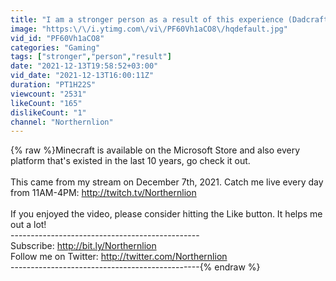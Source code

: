 ```yaml
---
title: "I am a stronger person as a result of this experience (Dadcraft)"
image: "https:\/\/i.ytimg.com\/vi\/PF60Vh1aCO8\/hqdefault.jpg"
vid_id: "PF60Vh1aCO8"
categories: "Gaming"
tags: ["stronger","person","result"]
date: "2021-12-13T19:58:52+03:00"
vid_date: "2021-12-13T16:00:11Z"
duration: "PT1H22S"
viewcount: "2531"
likeCount: "165"
dislikeCount: "1"
channel: "Northernlion"
---
```

{% raw %}Minecraft is available on the Microsoft Store and also every platform that's existed in the last 10 years, go check it out. <br /><br />This came from my stream on December 7th, 2021. Catch me live every day from 11AM-4PM: <a rel="nofollow" target="blank" href="http://twitch.tv/Northernlion">http://twitch.tv/Northernlion</a> <br /><br />If you enjoyed the video, please consider hitting the Like button. It helps me out a lot! <br />-----------------------------------------------<br />Subscribe: <a rel="nofollow" target="blank" href="http://bit.ly/Northernlion">http://bit.ly/Northernlion</a><br />Follow me on Twitter: <a rel="nofollow" target="blank" href="http://twitter.com/Northernlion">http://twitter.com/Northernlion</a><br />-----------------------------------------------{% endraw %}
